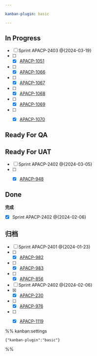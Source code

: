 ```yaml
---

kanban-plugin: basic

---
```


## In Progress

- [ ] Sprint APACP-2403 @{2024-03-19}
- [ ] - [x] [APACP-1051](https://innate.atlassian.net/browse/APACP-1051)
- [ ] - [x] [APACP-1066](https://innate.atlassian.net/browse/APACP-1066)
- [ ] - [x] [APACP-1067](https://innate.atlassian.net/browse/APACP-1067)
- [ ] - [x] [APACP-1068](https://innate.atlassian.net/browse/APACP-1068)
- [ ] - [x] [APACP-1069](https://innate.atlassian.net/browse/APACP-1069)
- [ ] - [x] [APACP-1070](https://innate.atlassian.net/browse/APACP-1070)


## Ready For QA



## Ready For UAT

- [ ] Sprint APACP-2402 @{2024-03-05}
- [ ] - [x] [APACP-948](https://innate.atlassian.net/browse/APACP-948)


## Done

**完成**
- [x] Sprint APACP-2402 @{2024-02-06}


## 归档

- [ ] Sprint APACP-2401 @{2024-01-23}
- [ ] - [x] [APACP-982](https://innate.atlassian.net/browse/APACP-982)
- [ ] - [x] [APACP-983](https://innate.atlassian.net/browse/APACP-983)
- [ ] - [x] [APACP-856](https://innate.atlassian.net/browse/APACP-856)
- [ ] Sprint APACP-2402 @{2024-02-06}
- [x] - [x] [APACP-230](https://innate.atlassian.net/browse/APACP-230)
- [ ] - [x] [APACP-976](https://innate.atlassian.net/browse/APACP-976)
- [ ] - [x] [APACP-1119](https://innate.atlassian.net/browse/APACP-1119)




%% kanban:settings
```
{"kanban-plugin":"basic"}
```
%%